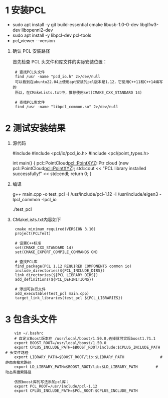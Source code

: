 
# 1 安装PCL

- sudo apt install -y git build-essential cmake libusb-1.0-0-dev libglfw3-dev libopenni2-dev
- sudo apt install -y libpcl-dev pcl-tools
- pcl_viewer --version


1. 确认 PCL 安装路径

    首先检查 PCL 头文件和库文件的实际安装位置：

        # 查找PCL头文件
        find /usr -name "pcd_io.h" 2>/dev/null
        可以看到在ubuntu22.04上使用apt安装的pcl版本是1.12，它使用C++11和C++14编写的
        所以，在CMakeLists.txt中，推荐使用set(CMAKE_CXX_STANDARD 14)

        # 查找PCL库文件
        find /usr -name "libpcl_common.so" 2>/dev/null

# 2 测试安装结果

1. 源代码

    #include <iostream>
    #include <pcl/io/pcd_io.h>
    #include <pcl/point_types.h>

    int main() {
      pcl::PointCloud<pcl::PointXYZ>::Ptr cloud (new pcl::PointCloud<pcl::PointXYZ>);
      std::cout << "PCL library installed successfully!" << std::endl;
      return 0;
    }

2. 编译

    g++ main.cpp -o test_pcl -I /usr/include/pcl-1.12 -I /usr/include/eigen3 -lpcl_common -lpcl_io

    ./test_pcl

3. CMakeLists.txt内容如下

        cmake_minimum_required(VERSION 3.10)
        project(PCLTest)

        # 设置C++标准
        set(CMAKE_CXX_STANDARD 14)
        set(CMAKE_EXPORT_COMPILE_COMMANDS ON)

        # 查找PCL库
        find_package(PCL 1.12 REQUIRED COMPONENTS common io)
        include_directories(${PCL_INCLUDE_DIRS})
        link_directories(${PCL_LIBRARY_DIRS})
        add_definitions(${PCL_DEFINITIONS})

        # 添加可执行文件
        add_executable(test_pcl main.cpp)
        target_link_libraries(test_pcl ${PCL_LIBRARIES})

# 3 包含头文件

        vim ~/.bashrc
        # 自定义Boost版本在 /usr/local/boost/1.50.0,去掉就可实现boost1.71.1
        export BOOST_ROOT=/usr/local/boost/1.50.0
        export CPLUS_INCLUDE_PATH=$BOOST_ROOT/include:$CPLUS_INCLUDE_PATH  # 头文件路径
        export LIBRARY_PATH=$BOOST_ROOT/lib:$LIBRARY_PATH                # 静态库搜索路径
        export LD_LIBRARY_PATH=$BOOST_ROOT/lib:$LD_LIBRARY_PATH        # 动态库搜索路径

        仿照boost库的写法添加pcl库：
        export PCL_ROOT=/usr/include/pcl-1.12
        export CPLUS_INCLUDE_PATH=$PCL_ROOT:$CPLUS_INCLUDE_PATH